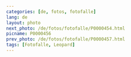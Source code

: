 ```yaml
---
categories: [de, fotos, fotofalle]
lang: de
layout: photo
next_photo: /de/fotos/fotofalle/P0000454.html
picname: P0000456
prev_photo: /de/fotos/fotofalle/P0000457.html
tags: [Fotofalle, Leopard]
---
```

